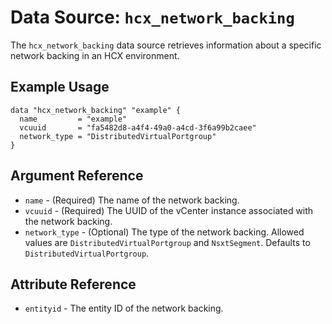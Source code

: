 # Data Source: `hcx_network_backing`

The `hcx_network_backing` data source retrieves information about a specific
network backing in an HCX environment.

## Example Usage

```hcl
data "hcx_network_backing" "example" {
  name         = "example"
  vcuuid       = "fa5482d8-a4f4-49a0-a4cd-3f6a99b2caee"
  network_type = "DistributedVirtualPortgroup"
}
```

## Argument Reference

* `name` - (Required) The name of the network backing.
* `vcuuid` - (Required) The UUID of the vCenter instance associated with the
  network backing.
* `network_type` - (Optional) The type of the network backing. Allowed values
  are `DistributedVirtualPortgroup` and `NsxtSegment`. Defaults to
  `DistributedVirtualPortgroup`.

## Attribute Reference

* `entityid` - The entity ID of the network backing.
